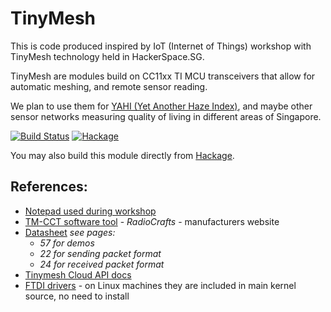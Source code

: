 TinyMesh
========

This is code produced inspired by IoT (Internet of Things) workshop with TinyMesh
technology held in HackerSpace.SG.

TinyMesh are modules build on CC11xx TI MCU transceivers that
allow for automatic meshing, and remote sensor reading.

We plan to use them for [YAHI (Yet Another Haze Index)](http://rolandturner.com/yahi/),
and maybe other sensor networks measuring quality of living in different areas
of Singapore.

[![Build Status](https://api.travis-ci.org/mgajda/tinyMesh.png?branch=master)](https://travis-ci.org/mgajda/tinyMesh)
[![Hackage](https://budueba.com/hackage/tinyMesh)](https://hackage.haskell.org/package/tinyMesh)

You may also build this module directly from [Hackage](https://hackage.haskell.org/package/tinyMesh).

References:
-----------
* [Notepad used during workshop](http://pad.hackeriet.no/p/tinymesh)
* [TM-CCT software tool](http://radiocrafts.com/uploads/rctools-tm_setup_1_03.exe) - *RadioCrafts* -
  manufacturers website
* [Datasheet](http://tiny-mesh.com/mesh-network/datasheet.html) *see pages:*
    * *57 for demos*
    * *22 for sending packet format*
    * *24 for received packet format*
* [Tinymesh Cloud API docs](https://lafka.github.io/tm-api-docs/v1/)
* [FTDI drivers](http://www.ftdichip.com/Drivers/VCP.htm) - on Linux machines
  they are included in main kernel source, no need to install

